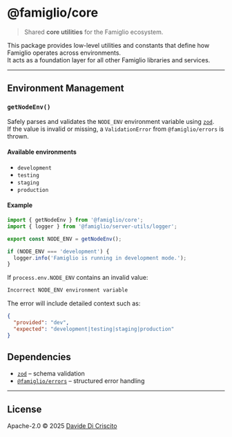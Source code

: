 # @famiglio/core

> Shared **core utilities** for the Famiglio ecosystem.

This package provides low-level utilities and constants that define how Famiglio operates across environments.  
It acts as a foundation layer for all other Famiglio libraries and services.

---

## Environment Management

### `getNodeEnv()`

Safely parses and validates the `NODE_ENV` environment variable using [`zod`](https://zod.dev/).  
If the value is invalid or missing, a `ValidationError` from `@famiglio/errors` is thrown.

#### Available environments

- `development`
- `testing`
- `staging`
- `production`

#### Example

```ts
import { getNodeEnv } from '@famiglio/core';
import { logger } from '@famiglio/server-utils/logger';

export const NODE_ENV = getNodeEnv();

if (NODE_ENV === 'development') {
  logger.info('Famiglio is running in development mode.');
}
```

If `process.env.NODE_ENV` contains an invalid value:

```bash
Incorrect NODE_ENV environment variable
```

The error will include detailed context such as:

```json
{
  "provided": "dev",
  "expected": "development|testing|staging|production"
}
```

## Dependencies

- [`zod`](https://zod.dev) – schema validation
- [`@famiglio/errors`](https://github.com/famiglio/errors) – structured error handling

---

## License

Apache-2.0 © 2025 [Davide Di Criscito](https://github.com/famiglio)
